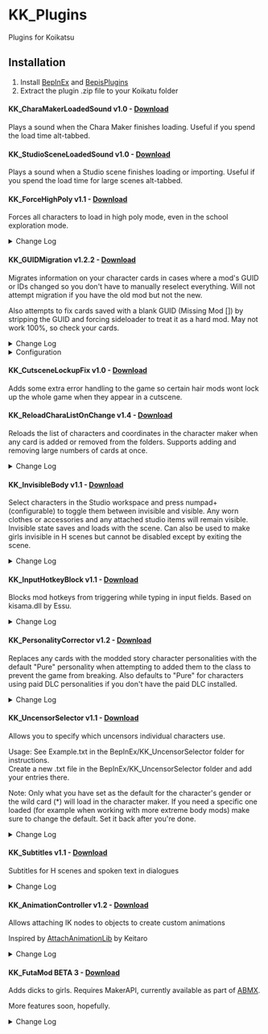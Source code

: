 # KK_Plugins
Plugins for Koikatsu

## Installation
1. Install [BepInEx](https://github.com/BepInEx/BepInEx/releases) and [BepisPlugins](https://github.com/bbepis/BepisPlugins/releases)
2. Extract the plugin .zip file to your Koikatu folder

#### KK_CharaMakerLoadedSound v1.0 - [Download](https://github.com/DeathWeasel1337/KK_Plugins/releases/download/v1/KK_CharaMakerLoadedSound.v1.0.zip)
Plays a sound when the Chara Maker finishes loading. Useful if you spend the load time alt-tabbed.

#### KK_StudioSceneLoadedSound v1.0 - [Download](https://github.com/DeathWeasel1337/KK_Plugins/releases/download/v1/KK_StudioSceneLoadedSound.v1.0.zip)
Plays a sound when a Studio scene finishes loading or importing. Useful if you spend the load time for large scenes alt-tabbed.

#### KK_ForceHighPoly v1.1 - [Download](https://github.com/DeathWeasel1337/KK_Plugins/releases/download/v10/KK_ForceHighPoly.v1.1.zip)
Forces all characters to load in high poly mode, even in the school exploration mode.

<details><summary>Change Log</summary>
v1.1 Fixed locking up the game after special H scenes. Added config option to disable high poly mode.
</details>

#### KK_GUIDMigration v1.2.2 - [Download](https://github.com/DeathWeasel1337/KK_Plugins/releases/download/v20/KK_GUIDMigration.v1.2.2.zip)
Migrates information on your character cards in cases where a mod's GUID or IDs changed so you don't have to manually reselect everything. Will not attempt migration if you have the old mod but not the new.

Also attempts to fix cards saved with a blank GUID (Missing Mod []) by stripping the GUID and forcing sideloader to treat it as a hard mod. May not work 100%, so check your cards.

<details><summary>Change Log</summary>
v1.1 Added character name for blank GUID messages  
v1.2 Fixed hard coded path
</details>
<details><summary>Configuration</summary>
  
Comes preconfigured with a whole bunch of migration info. Unless I stopped maintaining it you shouldn't need to mess with this stuff.  
KK_GUIDMigration.csv is a comma separated file in the form Category,Old GUID,Old ID,New GUID,New ID.  
Category is the internal one used by sideloader, not the numeric category.  
When the category is * only GUID migration will be attempted and whatever you put for Old/New ID will be ignored. Use only in cases where a GUID changed and the IDs stay the same.
</details>

#### KK_CutsceneLockupFix v1.0 - [Download](https://github.com/DeathWeasel1337/KK_Plugins/releases/download/v2/KK_CutsceneLockupFix.v1.0.zip)
Adds some extra error handling to the game so certain hair mods wont lock up the whole game when they appear in a cutscene.

#### KK_ReloadCharaListOnChange v1.4 - [Download](https://github.com/DeathWeasel1337/KK_Plugins/releases/download/v18/KK_ReloadCharaListOnChange.v1.4.zip)
Reloads the list of characters and coordinates in the character maker when any card is added or removed from the folders. Supports adding and removing large numbers of cards at once.

<details><summary>Change Log</summary>
v1.1 Fixed new coordinates saved from within the game not being handled correctly  
v1.2 Fixed error when exiting the chara maker  
v1.3 Updated for plugin compatibility  
v1.4 Studio support
</details>

#### KK_InvisibleBody v1.1 - [Download](https://github.com/DeathWeasel1337/KK_Plugins/releases/download/v7/KK_InvisibleBody.v1.1.zip)
Select characters in the Studio workspace and press numpad+ (configurable) to toggle them between invisible and visible. Any worn clothes or accessories and any attached studio items will remain visible. Invisible state saves and loads with the scene. Can also be used to make girls invisible in H scenes but cannot be disabled except by exiting the scene.

<details><summary>Change Log</summary> 
v1.1 Fixed studio items becoming visible when they were toggled off in the workspace
</details>

#### KK_InputHotkeyBlock v1.1 - [Download](https://github.com/DeathWeasel1337/KK_Plugins/releases/download/v28/KK_InputHotkeyBlock.v1.1.zip)
Blocks mod hotkeys from triggering while typing in input fields. Based on kisama.dll by Essu.

<details><summary>Change Log</summary> 
v1.1 Blocks hotkeys in studio coordinate fields
</details>

#### KK_PersonalityCorrector v1.2 - [Download](https://github.com/DeathWeasel1337/KK_Plugins/releases/download/v18/KK_PersonalityCorrector.v1.2.zip)
Replaces any cards with the modded story character personalities with the default "Pure" personality when attempting to added them to the class to prevent the game from breaking. Also defaults to "Pure" for characters using paid DLC personalities if you don't have the paid DLC installed.

<details><summary>Change Log</summary>
  
v1.1 Updated to support missing DLC personalities  
v1.2 Updated for 1221 DLC personalities
</details>

#### KK_UncensorSelector v1.1 - [Download](https://github.com/DeathWeasel1337/KK_Plugins/releases/download/v24/KK_UncensorSelector.v1.1.zip)
Allows you to specify which uncensors individual characters use.  

Usage: See Example.txt in the BepInEx/KK_UncensorSelector folder for instructions.  
Create a new .txt file in the BepInEx/KK_UncensorSelector folder and add your entries there.  

Note: Only what you have set as the default for the character's gender or the wild card (*) will load in the character maker. If you need a specific one loaded (for example when working with more extreme body mods) make sure to change the default. Set it back after you're done.  

<details><summary>Change Log</summary>
  
v1.1 Now reads .txt files. Reads all .txt and .csv files in BepInEx/KK_UncensorSelector folder. Loads body textures correctly when loading a scene with multiple characters. Can specify uncensors to apply only to one gender or the other.
</details>

#### KK_Subtitles v1.1 - [Download](https://github.com/DeathWeasel1337/KK_Plugins/releases/download/v23/KK_Subtitles.v1.1.zip)
Subtitles for H scenes and spoken text in dialogues

<details><summary>Change Log</summary>
v1.1 Fixed H subs not working for some people  
</details>

#### KK_AnimationController v1.2 - [Download](https://github.com/DeathWeasel1337/KK_Plugins/releases/download/v27/KK_AnimationController.v1.2.zip)
Allows attaching IK nodes to objects to create custom animations  

Inspired by [AttachAnimationLib](http://www.hongfire.com/forum/forum/hentai-lair/hf-modding-translation/honey-select-mods/6388508-vn-game-engine-ready-games-and-utils?p=6766050#post6766050) by Keitaro  

<details><summary>Change Log</summary>
v1.1 Gimmicks can now rotate hands and feet properly  
v1.2 Rotating characters doesn't break everything anymore  
</details>

#### KK_FutaMod BETA 3 - [Download](https://github.com/DeathWeasel1337/KK_Plugins/releases/download/v28/KK_FutaMod.v0.3.zip)
Adds dicks to girls. Requires MakerAPI, currently available as part of [ABMX](https://github.com/ManlyMarco/KKABMX#readme).

More features soon, hopefully.

<details><summary>Change Log</summary>
BETA 2 Updated for MakerAPI compatibility
BETA 3 Enabled/Disabled toggle for plugin
</details>
